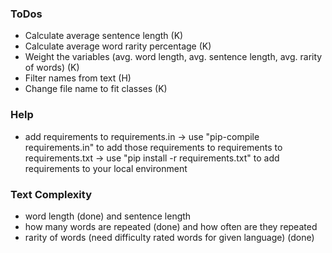 ### ToDos
- Calculate average sentence length (K)
- Calculate average word rarity percentage (K)
- Weight the variables (avg. word length, avg. sentence length, avg. rarity of words) (K)
- Filter names from text (H)
- Change file name to fit classes (K)


### Help
- add requirements to requirements.in -> use "pip-compile requirements.in" to add
  those requirements to requirements to requirements.txt -> use "pip install -r requirements.txt" to add requirements to your local environment


### Text Complexity

- word length (done) and sentence length
- how many words are repeated (done) and how often are they repeated
- rarity of words (need difficulty rated words for given language) (done)
